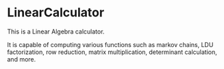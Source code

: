 # LinearCalculator
<html>
<body>
This is a Linear Algebra calculator.
<br>
<p> It is capable of computing various functions such as markov chains, LDU factorization, row reduction, matrix multiplication, determinant calculation, and more. </p>
</body>
</html>
